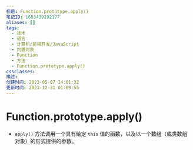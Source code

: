 ```yaml
---
标题: Function.prototype.apply()
笔记ID: 1683439292177
aliases: []
tags:
  - 技术
  - 语言
  - 计算机/前端开发/JavaScript
  - 内置对象
  - Function
  - 方法
  - Function.prototype.apply()
cssclasses: 
描述: 
创建时间: 2023-05-07 14:01:32
更新时间: 2023-12-31 01:09:55
---
```


# Function.prototype.apply()

- `apply()` 方法调用一个具有给定 `this` 值的函数，以及以一个数组（或类数组对象）的形式提供的参数。
